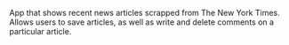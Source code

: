 App that shows recent news articles scrapped from The New York Times. Allows users to save articles, as well as write and delete comments on a particular article.
